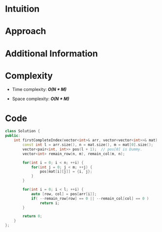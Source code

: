 # Intuition

# Approach

# Additional Information

# Complexity
- Time complexity: ***O(N * M)***
<!-- Add your time complexity here, e.g. $$O(n)$$ -->

- Space complexity: ***O(N * M)***
<!-- Add your space complexity here, e.g. $$O(n)$$ -->

# Code
```cpp
class Solution {
public:
    int firstCompleteIndex(vector<int>& arr, vector<vector<int>>& mat) {
        const int l = arr.size(), n = mat.size(), m = mat[0].size();
        vector<pair<int, int>> pos(l + 1);  // pos[0] is Dummy.
        vector<int> remain_row(n, m), remain_col(m, n);

        for(int i = 0; i < n; ++i) {
            for(int j = 0; j < m; ++j) {
                pos[mat[i][j]] = {i, j};
            }
        }

        for(int i = 0; i < l; ++i) {
            auto [row, col] = pos[arr[i]];
            if( --remain_row[row] == 0 || --remain_col[col] == 0 )
                return i;
        }

        return 0;
    }
};
```
